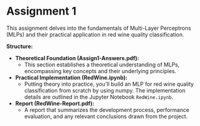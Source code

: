 # Assignment 1

This assignment delves into the fundamentals of Multi-Layer Perceptrons (MLPs) and their practical application in red wine quality classification.

**Structure:**

* **Theoretical Foundation (Assign1-Answers.pdf):**
  - This section establishes a theoretical understanding of MLPs, encompassing key concepts and their underlying principles.
* **Practical Implementation (RedWine.ipynb):**
  - Putting theory into practice, you'll build an MLP for red wine quality classification from scratch by using numpy. The implementation details are outlined in the Jupyter Notebook `RedWine.ipynb`.
* **Report (RedWine-Report.pdf):**
  - A report that summarizes the development process, performance evaluation, and any relevant conclusions drawn from the project.
